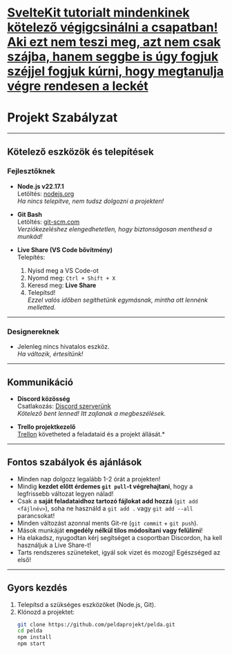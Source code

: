 # [**SvelteKit tutorialt mindenkinek kötelező végigcsinálni a csapatban! Aki ezt nem teszi meg, azt nem csak szájba, hanem seggbe is úgy fogjuk széjjel fogjuk kúrni, hogy megtanulja végre rendesen a leckét**](https://svelte.dev/tutorial)


# Projekt Szabályzat
---

## Kötelező eszközök és telepítések

### Fejlesztőknek

- **Node.js v22.17.1**  
  Letöltés: [nodejs.org](https://nodejs.org/en/download)  
  *Ha nincs telepítve, nem tudsz dolgozni a projekten!*

- **Git Bash**  
  Letöltés: [git-scm.com](https://git-scm.com/downloads)  
  *Verziókezeléshez elengedhetetlen, hogy biztonságosan menthesd a munkád!*

- **Live Share (VS Code bővítmény)**  
  Telepítés:  
  1. Nyisd meg a VS Code-ot  
  2. Nyomd meg: `Ctrl + Shift + X`  
  3. Keresd meg: **Live Share**  
  4. Telepítsd!  
  *Ezzel valós időben segíthetünk egymásnak, mintha ott lennénk melletted.*

---

### Designereknek

- Jelenleg nincs hivatalos eszköz.  
  *Ha változik, értesítünk!*

---

## Kommunikáció

- **Discord közösség**  
  Csatlakozás: [Discord szerverünk](https://discord.gg/FtrCtQE9dZ)  
  *Kötelező bent lenned! Itt zajlanak a megbeszélések.*

- **Trello projektkezelő**  
  [Trellon](https://trello.com/invite/b/688187406df80713b9550cd1/ATTI9debb6f1dc82799784d2368d73ba684bD39DEEA0/weanimelist) követheted a feladataid és a projekt állását.*

---

## Fontos szabályok és ajánlások

- Minden nap dolgozz legalább 1-2 órát a projekten!  
- Mindig **kezdet előtt érdemes `git pull`-t végrehajtani**, hogy a legfrissebb változat legyen nálad!  
- Csak a **saját feladataidhoz tartozó fájlokat add hozzá** (`git add <fájlnév>`), soha ne használd a `git add .` vagy `git add --all` parancsokat!  
- Minden változást azonnal ments Git-re (`git commit` + `git push`).  
- Mások munkáját **engedély nélkül tilos módosítani vagy felülírni**!  
- Ha elakadsz, nyugodtan kérj segítséget a csoportban Discordon, ha kell használjuk a Live Share-t!  
- Tarts rendszeres szüneteket, igyál sok vizet és mozogj! Egészséged az első!

---

## Gyors kezdés

1. Telepítsd a szükséges eszközöket (Node.js, Git).  
2. Klónozd a projektet:  
   ```bash
   git clone https://github.com/peldaprojekt/pelda.git
   cd pelda
   npm install
   npm start

